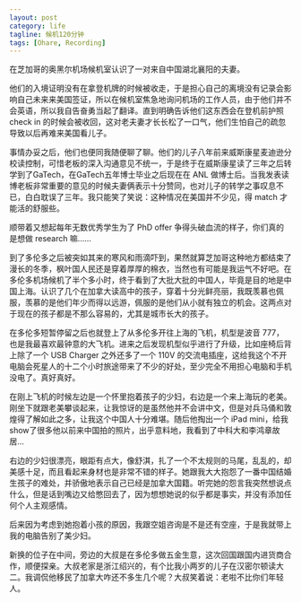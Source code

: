 ```yaml
---
layout: post
category: life
tagline: 候机120分钟
tags: [Ohare, Recording]
---
```

在芝加哥的奥黑尔机场候机室认识了一对来自中国湖北襄阳的夫妻。

他们的入境证明没有在拿登机牌的时候被收走，于是担心自己的离境没有记录会影响自己未来来美国签证，所以在候机室焦急地询问机场的工作人员，由于他们并不会英语，所以我自告奋勇当起了翻译。直到明确告诉他们这东西会在登机前护照 check in 的时候会被收回，这对老夫妻才长长松了一口气，他们生怕自己的疏忽导致以后再难来美国看儿子。

事情办妥之后，他们也便同我随便聊了聊。他们的儿子八年前来威斯康星麦迪逊分校读控制，可惜老板的深入沟通意见不统一，于是终于在威斯康星读了三年之后转学到了GaTech，在GaTech五年博士毕业之后现在在 ANL 做博士后。当我发表读博老板非常重要的意见的时候夫妻俩表示十分赞同，也对儿子的转学之事叹息不已，白白耽误了三年。我只能笑了笑说：这种情况在美国并不少见，得 match 才能活的舒服些。

顺带着又想起每年无数优秀学生为了 PhD offer 争得头破血流的样子，你们真的是想做 research 嘛……

到了多伦多之后被突如其来的寒风和雨滴吓到，果然就算芝加哥这种地方都结束了漫长的冬季，枫叶国人民还是穿着厚厚的棉衣，当然也有可能是我运气不好吧。在多伦多机场候机了半个多小时，终于看到了大批大批的中国人，毕竟是目的地是中国上海。认识了几个在加拿大读高中的孩子，穿着十分光鲜亮丽，我既羡慕也佩服，羡慕的是他们年少而得以远游，佩服的是他们从小就有独立的机会。这两点对于现在的孩子都是不那么容易的，尤其是城市长大的孩子。

在多伦多短暂停留之后也就登上了从多伦多开往上海的飞机，机型是波音 777，也是我最喜欢最钟意的大飞机。进来之后发现机型似乎进行了升级，比如座椅后背上除了一个 USB Charger 之外还多了一个 110V 的交流电插座，这给我这个不开电脑会死星人的十二个小时旅途带来了不少的好处，至少完全不用担心电脑和手机没电了。真好真好。

在刚上飞机的时候左边是一个怀里抱着孩子的少妇，右边是一个来上海玩的老美。刚坐下就跟老美攀谈起来，让我惊讶的是虽然他并不会讲中文，但是对兵马俑和敦煌得了解如此之多，让我这个中国人十分难堪。随后他掏出一个 iPad mini，给我 show了很多他以前来中国拍的照片，出乎意料地，我看到了中科大和李鸿章故居…

右边的少妇很漂亮，眼距有点大，像舒淇，扎了一个不太规则的马尾，乱乱的，却美感十足，而且看起来身材也是非常不错的样子。她跟我大大抱怨了一番中国结婚生孩子的难处，并骄傲地表示自己已经是加拿大国籍。听完她的怨言我突然想说点什么，但是话到嘴边又给憋回去了，因为想想她说的似乎都是事实，并没有添加任何个人主观感情。

后来因为考虑到她抱着小孩的原因，我跟空姐咨询是不是还有空座，于是我就带上我的电脑告别了美少妇。

新换的位子在中间，旁边的大叔是在多伦多做五金生意，这次回国跟国内进货商合作，顺便探亲。大叔老家是浙江绍兴的，有个比我小两岁的儿子在汉密尔顿读大二。我调侃他移民了加拿大咋还不多生几个呢？大叔笑着说：老啦不比你们年轻人。